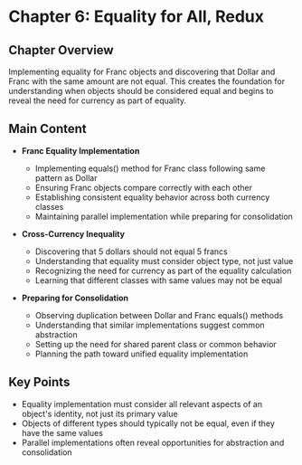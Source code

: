 # Chapter 6: Equality for All, Redux

## Chapter Overview
Implementing equality for Franc objects and discovering that Dollar and Franc with the same amount are not equal. This creates the foundation for understanding when objects should be considered equal and begins to reveal the need for currency as part of equality.

## Main Content
- **Franc Equality Implementation**
  - Implementing equals() method for Franc class following same pattern as Dollar
  - Ensuring Franc objects compare correctly with each other
  - Establishing consistent equality behavior across both currency classes
  - Maintaining parallel implementation while preparing for consolidation

- **Cross-Currency Inequality**
  - Discovering that 5 dollars should not equal 5 francs
  - Understanding that equality must consider object type, not just value
  - Recognizing the need for currency as part of the equality calculation
  - Learning that different classes with same values may not be equal

- **Preparing for Consolidation**
  - Observing duplication between Dollar and Franc equals() methods
  - Understanding that similar implementations suggest common abstraction
  - Setting up the need for shared parent class or common behavior
  - Planning the path toward unified equality implementation

## Key Points
- Equality implementation must consider all relevant aspects of an object's identity, not just its primary value
- Objects of different types should typically not be equal, even if they have the same values
- Parallel implementations often reveal opportunities for abstraction and consolidation